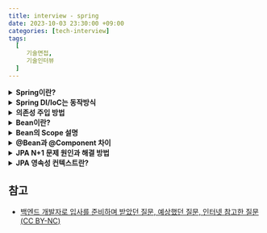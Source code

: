 ```yaml
---
title: interview - spring
date: 2023-10-03 23:30:00 +09:00
categories: [tech-interview]
tags:
  [
     기술면접,
     기술인터뷰
  ]
---
```



<details>
<summary> <b> Spring이란?  </b> </summary>
<div markdown="1">

- 자바 오픈소스 프레임워크 중 하나이다.
- 스프링 컨테이너로 자바 객체를 관리하며 DI와 IoC를 통해 결합도를 낮출수 있다.
- AOP를 통해 공통 기능을 분리하여 관리할 수 있다.

</div>
</details>

<details>
<summary> <b> Spring DI/IoC는 동작방식  </b> </summary>
<div markdown="1">

스프링 프레임워크는 느슨한 결합을 기반으로 동작한다.
ioC 컨테이너를 통해 객체 간의 의존성을 주입하면서 느슨한 결합을 유지할 수 있다.

- **의존성 주입(Dependency Inject)**
  - 객체가 필요로 하는 의존성을 직접 생성하거나 참조하지 않고, 빈 설정 정보를 바탕으로 컨테이너가 자동으로 연결해주는 것

- **제어의 역전(Inversion Of Control)**
  - 개발자가 객체 간의 의존성을 관리하는 코드를 작성하는 것이 아닌, 프레임워크가 의존성 관리를 대신 수행하는 것

- 스프링 DI 과정       
  1) 스프링 컨테이너가 객체 생성을 위해 빈을 생성     
  2) 빈이 생성된 후, 스프링은 빈이 의존하는 다른 빈들을 찾아 의존성 주입 수행     
  3) 의존성 주입이 완료된 빈은 초기화됨       
  4) 빈이 더이상 필요하지 않으면 destory 메서드를 호출하여 빈을 종료한다.     

</div>
</details>

<details>
<summary> <b> 의존성 주입 방법  </b> </summary>
<div markdown="1">

- **생성자 주입**:
  - 생성자 호출시점에 딱 1번만 호출되는 것을 보장하며 불변, 필수 의존관계에 사용

- **Setter 주입**:
  - 선택, 변경 가능성이 있는 의존관계에 사용되며 스프링빈을 선택적으로 등록 가능

- **필드 주입**:
  - @Autowired를 사용하는데 외부에서 변경이 불가능하여 테스트하기가 힘듦
  - 주로 테스트코드에서 사용된다.

</div>
</details>

<details>
<summary> <b> Bean이란?  </b> </summary>
<div markdown="1">

- 스프링 컨테이너 안에 들어있는 객체로 필요할때 스프링 컨테이너에서 가져와 사용한다.
- @Bean 어노테이션을 사용하거나 xml설정을 통해 일반 객체를 Bean으로 등록할 수 있다.

- Bean 생성 과정     
  1) 스프링 컨테이너 생성     
  2) 스프링 빈 생성     
  3) 의존 관계 주입    
  4) 초기화 콜백(@PostConstruct)   
  5) 사용   
  6) 소멸 전 콜백(@PreDestroy)  
  7) 종료

</div>
</details>

<details>
<summary> <b> Bean의 Scope 설명  </b> </summary>
<div markdown="1">

- 빈 스코프는 빈이 존재할 수 있는 범위를 뜻하며 싱글톤, 프로토타입, request, session, application 등이 있다.
- 싱글톤은 기본 스코프로 스크링 컨테이너 시작과 종료까지 유지되는 가장 넓은 범위의 스코프이다.
- 프로트타입은 빈의 생성과 의존관계 주입까지만 관여하고 더는 관리하지 않는 매우 짧은 범위의 스코프이다.

</div>
</details>

<details>
<summary> <b> @Bean과 @Component 차이  </b> </summary>
<div markdown="1">

- **@Bean**:
  - 외부 라이브러리를 Bean으로 등록하고 싶은 경우 사용
  - 메서드 레벨에만 적용 가능

- **@Component**:
  - 클래스 레벨에만 적용 가능
  
</div>
</details>

<details>
<summary> <b> JPA N+1 문제 원인과 해결 방법  </b> </summary>
<div markdown="1">

- N+1 이란 1번의 쿼리를 날렸을때 의도하지 않은 N번의 쿼리가 추가적으로 실행되는 것을 의미한다.
- 발생 원인은 연관관계를 가진 엔티티를 조회할 때 한 쪽 테이블만 조회하고 연결된 다른 테이블은 따로 조회하기 때문이다.
- Fetch Join이나 @EntityGraph사용시 예방할 수 있다.

</div>
</details>

<details>
<summary> <b> JPA 영속성 컨텍스트란?  </b> </summary>
<div markdown="1">

- 영속성 컨텍스트는 entity를 영구 저장하는 환경을 의미한다.
- 1차캐시, 동일성 보장, 쓰기지연, 변경감지(Dirty checking), 지연로딩 등의 이점이 있다.
  - 쓰기지연: 실제 insert되야 할 쿼리를 모아뒀다가 flush 될때 쿼리가 나가는 기능
  - 지연로딩: 연관 관계 매핑되어 있는 엔티티를 조회 시 우선 프록시 객체를 반환하고, 실제로 필요할 때 쿼리를 날려 가저오는 기능

</div>
</details>


## 참고
- [백엔드 개발자로 입사를 준비하며 받았던 질문, 예상했던 질문, 인터넷 참고한 질문(CC BY-NC)](https://github.dev/ksundong/backend-interview-question)
